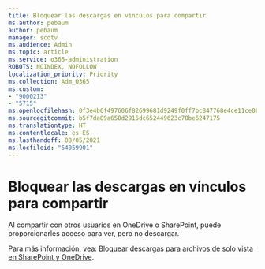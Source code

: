 ```yaml
---
title: Bloquear las descargas en vínculos para compartir
ms.author: pebaum
author: pebaum
manager: scotv
ms.audience: Admin
ms.topic: article
ms.service: o365-administration
ROBOTS: NOINDEX, NOFOLLOW
localization_priority: Priority
ms.collection: Adm_O365
ms.custom:
- "9000213"
- "5715"
ms.openlocfilehash: 0f3e4b6f497606f82699681d9249f0ff7bc847768e4ce11ce06586d3fdd3676b
ms.sourcegitcommit: b5f7da89a650d2915dc652449623c78be6247175
ms.translationtype: HT
ms.contentlocale: es-ES
ms.lasthandoff: 08/05/2021
ms.locfileid: "54059901"
---
```

# <a name="block-download-on-sharing-links"></a>Bloquear las descargas en vínculos para compartir

Al compartir con otros usuarios en OneDrive o SharePoint, puede proporcionarles acceso para ver, pero no descargar.

Para más información, vea: [Bloquear descargas para archivos de solo vista en SharePoint y OneDrive](https://support.microsoft.com/office/block-downloads-for-view-only-files-in-sharepoint-and-onedrive-6051184b-62ac-4149-b874-13dcd40ef91e).
